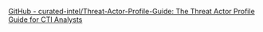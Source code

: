 
[GitHub - curated-intel/Threat-Actor-Profile-Guide: The Threat Actor Profile Guide for CTI Analysts](https://github.com/curated-intel/Threat-Actor-Profile-Guide)
